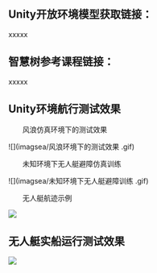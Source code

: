 ## Unity开放环境模型获取链接：
xxxxx

## 智慧树参考课程链接：
xxxxx

## Unity环境航行测试效果

&emsp;&emsp;风浪仿真环境下的测试效果 

![](imagsea/风浪环境下的测试效果 .gif)

&emsp;&emsp;未知环境下无人艇避障仿真训练 

![](imagsea/未知环境下无人艇避障训练 .gif)

&emsp;&emsp;无人艇航迹示例

![](imagsea/航迹.gif)

## 无人艇实船运行测试效果

![](imagsource/无人艇.gif)




